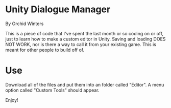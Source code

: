 # Unity Dialogue Manager
By Orchid Winters

This is a piece of code that I've spent the last month or so coding on or off, just to learn how to make a custom editor in Unity.
Saving and loading DOES NOT WORK, nor is there a way to call it from your existing game. This is meant for other people to build off of.

# Use
Download all of the files and put them into an folder called "Editor". A menu option called "Custom Tools" should appear.

Enjoy!
